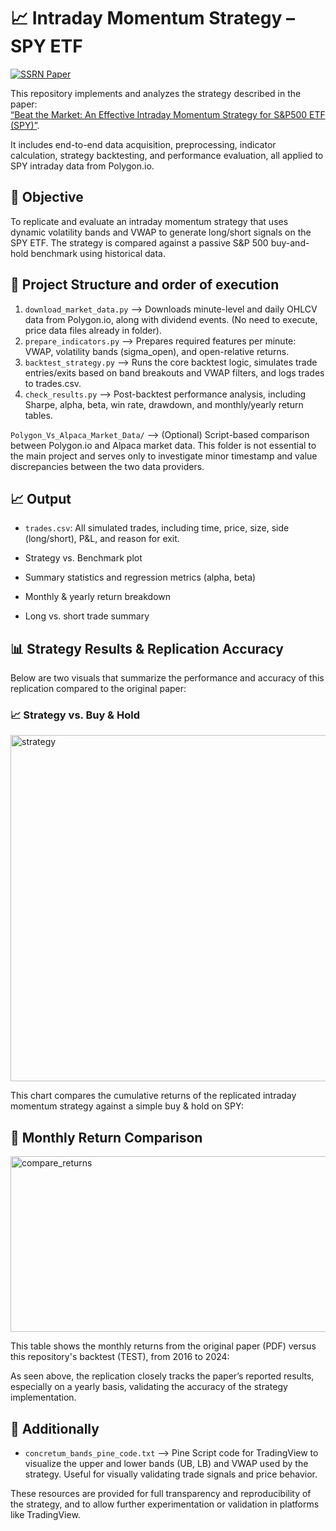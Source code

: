 # 📈 Intraday Momentum Strategy – SPY ETF
[![SSRN Paper](https://img.shields.io/badge/Paper-SSRN-blue)](https://papers.ssrn.com/sol3/papers.cfm?abstract_id=4824172)

This repository implements and analyzes the strategy described in the paper:  
[“Beat the Market: An Effective Intraday Momentum Strategy for S&P500 ETF (SPY)”](https://papers.ssrn.com/sol3/papers.cfm?abstract_id=4824172).

It includes end-to-end data acquisition, preprocessing, indicator calculation, strategy backtesting, and performance evaluation, all applied to SPY intraday data from Polygon.io.


## 🎯 Objective

To replicate and evaluate an intraday momentum strategy that uses dynamic volatility bands and VWAP to generate long/short signals on the SPY ETF. The strategy is compared against a passive S&P 500 buy-and-hold benchmark using historical data.


## 🧱 Project Structure and order of execution

1. `download_market_data.py`   -->	 Downloads minute-level and daily OHLCV data from Polygon.io, along with dividend events. (No need to execute, price data files already in folder).
2. `prepare_indicators.py`	   -->   Prepares required features per minute: VWAP, volatility bands (sigma_open), and open-relative returns.
3. `backtest_strategy.py`	   -->   Runs the core backtest logic, simulates trade entries/exits based on band breakouts and VWAP filters, and logs trades to trades.csv.
4. `check_results.py`	       -->   Post-backtest performance analysis, including Sharpe, alpha, beta, win rate, drawdown, and monthly/yearly return tables.

`Polygon_Vs_Alpaca_Market_Data/` --> (Optional) Script-based comparison between Polygon.io and Alpaca market data. This folder is not essential to the main project and serves only to investigate minor timestamp and value discrepancies between the two data providers.



## 📈 Output

- `trades.csv`: All simulated trades, including time, price, size, side (long/short), P&L, and reason for exit.

- Strategy vs. Benchmark plot

- Summary statistics and regression metrics (alpha, beta)

- Monthly & yearly return breakdown

- Long vs. short trade summary


## 📊 Strategy Results & Replication Accuracy

Below are two visuals that summarize the performance and accuracy of this replication compared to the original paper:

### 📈 Strategy vs. Buy & Hold

<img width="940" height="554" alt="strategy" src="https://github.com/user-attachments/assets/4f924e07-15a7-4488-aba1-d23a9b2bb272" />

This chart compares the cumulative returns of the replicated intraday momentum strategy against a simple buy & hold on SPY:


## 📅 Monthly Return Comparison

<img width="1400" height="281" alt="compare_returns" src="https://github.com/user-attachments/assets/d081f357-e727-45b8-b9f2-66cadd5079a1" />


This table shows the monthly returns from the original paper (PDF) versus this repository's backtest (TEST), from 2016 to 2024:


As seen above, the replication closely tracks the paper’s reported results, especially on a yearly basis, validating the accuracy of the strategy implementation.


## 📎 Additionally

- `concretum_bands_pine_code.txt`   -->   Pine Script code for TradingView to visualize the upper and lower bands (UB, LB) and VWAP used by the strategy. Useful for visually validating trade signals and price behavior.


These resources are provided for full transparency and reproducibility of the strategy, and to allow further experimentation or validation in platforms like TradingView.

